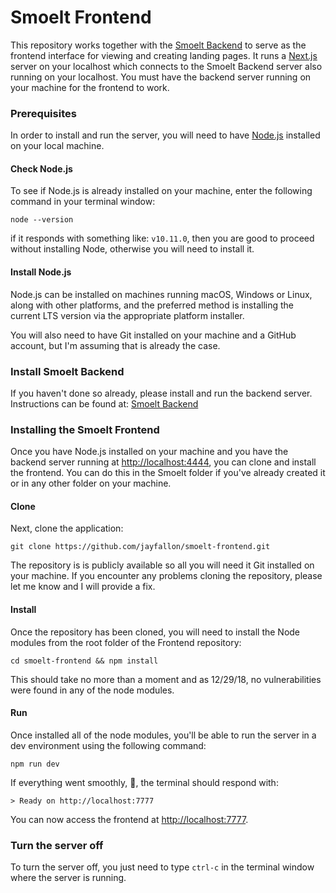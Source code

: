 # Smoelt Frontend

This repository works together with the [Smoelt Backend](https://github.com/jayfallon/smoelt-backend) to serve as the frontend interface for viewing and creating landing pages. It runs a [Next.js](https://nextjs.org/) server on your localhost which connects to the Smoelt Backend server also running on your localhost. You must have the backend server running on your machine for the frontend to work.

### Prerequisites

In order to install and run the server, you will need to have [Node.js](https://nodejs.org/en/download/) installed on your local machine.

#### Check Node.js

To see if Node.js is already installed on your machine, enter the following command in your terminal window:

`node --version`

if it responds with something like: `v10.11.0`, then you are good to proceed without installing Node, otherwise you will need to install it.

#### Install Node.js

Node.js can be installed on machines running macOS, Windows or Linux, along with other platforms, and the preferred method is installing the current LTS version via the appropriate platform installer.

You will also need to have Git installed on your machine and a GitHub account, but I'm assuming that is already the case.

### Install Smoelt Backend

If you haven't done so already, please install and run the backend server. Instructions can be found at: [Smoelt Backend](https://github.com/jayfallon/smoelt-backend)

### Installing the Smoelt Frontend

Once you have Node.js installed on your machine and you have the backend server running at [http://localhost:4444](http://localhost:4444), you can clone and install the frontend. You can do this in the Smoelt folder if you've already created it or in any other folder on your machine.

#### Clone

Next, clone the application:

`git clone https://github.com/jayfallon/smoelt-frontend.git`

The repository is is publicly available so all you will need it Git installed on your machine. If you encounter any problems cloning the repository, please let me know and I will provide a fix.

#### Install

Once the repository has been cloned, you will need to install the Node modules from the root folder of the Frontend repository:

`cd smoelt-frontend && npm install`

This should take no more than a moment and as 12/29/18, no vulnerabilities were found in any of the node modules.

#### Run

Once installed all of the node modules, you'll be able to run the server in a dev environment using the following command:

`npm run dev`

If everything went smoothly, 🙏, the terminal should respond with:

`> Ready on http://localhost:7777`

You can now access the frontend at [http://localhost:7777](http://localhost:7777).

### Turn the server off

To turn the server off, you just need to type `ctrl-c` in the terminal window where the server is running.
